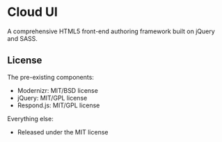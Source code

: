 # Cloud UI

A comprehensive HTML5 front-end authoring framework built on jQuery and SASS.


## License

The pre-existing components:

* Modernizr: MIT/BSD license
* jQuery: MIT/GPL license
* Respond.js: MIT/GPL license

Everything else:

* Released under the MIT license